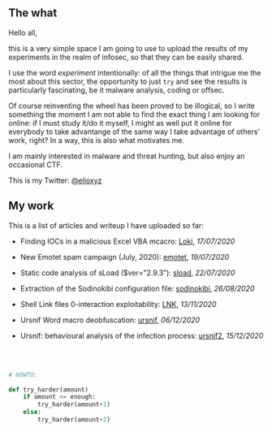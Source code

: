 <br />

## The what

Hello all,<br />

this is a very simple space I am going to use to upload the results of my experiments in the realm of infosec, so that they can be easily shared.

I use the word _experiment_ intentionally: of all the things that intrigue me the most about this sector, the opportunity to just `try` and see the results is particularly fascinating, be it malware analysis, coding or offsec.

Of course reinventing the wheel has been proved to be illogical, so I write something the moment I am not able to find the exact thing I am looking for online: if I must study it/do it myself, I might as well put it online for everybody to take advantange of the same way I take advantage of others' work, right? In a way, this is also what motivates me. 

I am mainly interested in malware and threat hunting, but also enjoy an occasional CTF.

This is my Twitter: [@elioxyz](https://twitter.com/elioxyz)

## My work

This is a list of articles and writeup I have uploaded so far:

- Finding IOCs in a malicious Excel VBA mcacro: [Loki](https://splashdot.github.io/loki/), _17/07/2020_<br />

- New Emotet spam campaign (July, 2020): [emotet](https://splashdot.github.io/emotet/), _19/07/2020_<br />

- Static code analysis of sLoad ($ver=”2.9.3”): [sload](https://splashdot.github.io/sload/), _22/07/2020_<br />

- Extraction of the Sodinokibi configuration file: [sodinokibi](https://splashdot.github.io/sodinokibi/), _26/08/2020_<br />

- Shell Link files 0-interaction exploitability: [LNK](https://splashdot.github.io/LNK/), _13/11/2020_<br />

- Ursnif Word macro deobfuscation: [ursnif](https://splashdot.github.io/ursnif/), _06/12/2020_<br />

- Ursnif: behavioural analysis of the infection process: [ursnif2](https://splashdot.github.io/ursnif2/), _15/12/2020_
<br />
<br />

```python
# HOWTO:

def try_harder(amount)
	if amount <= enough:
		try_harder(amount+1)
	else:
		try_harder(amount+2)

```
